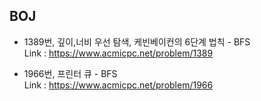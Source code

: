 ## BOJ

- 1389번, 깊이,너비 우선 탐색, 케빈베이컨의 6단계 법칙 - BFS <br>
 Link : https://www.acmicpc.net/problem/1389
 
- 1966번, 프린터 큐 - BFS <br>
 Link : https://www.acmicpc.net/problem/1966


